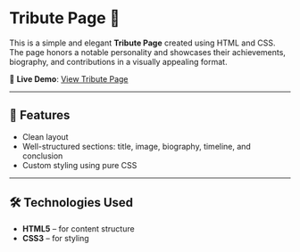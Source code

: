 # Tribute Page 🌟

This is a simple and elegant **Tribute Page** created using HTML and CSS. The page honors a notable personality and showcases their achievements, biography, and contributions in a visually appealing format.

🔗 **Live Demo**: [View Tribute Page](https://suhani-01.github.io/Tribute-Page/)

---

## 📌 Features

- Clean layout
- Well-structured sections: title, image, biography, timeline, and conclusion
- Custom styling using pure CSS

---

## 🛠️ Technologies Used

- **HTML5** – for content structure
- **CSS3** – for styling




